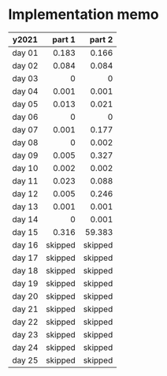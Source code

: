 # Implementation memo

| y2021  |  part 1 |  part 2 |
|--------|--------:|--------:|
| day 01 |   0.183 |   0.166 |
| day 02 |   0.084 |   0.084 |
| day 03 |       0 |       0 |
| day 04 |   0.001 |   0.001 |
| day 05 |   0.013 |   0.021 |
| day 06 |       0 |       0 |
| day 07 |   0.001 |   0.177 |
| day 08 |       0 |   0.002 |
| day 09 |   0.005 |   0.327 |
| day 10 |   0.002 |   0.002 |
| day 11 |   0.023 |   0.088 |
| day 12 |   0.005 |   0.246 |
| day 13 |   0.001 |   0.001 |
| day 14 |       0 |   0.001 |
| day 15 |   0.316 |  59.383 |
| day 16 | skipped | skipped |
| day 17 | skipped | skipped |
| day 18 | skipped | skipped |
| day 19 | skipped | skipped |
| day 20 | skipped | skipped |
| day 21 | skipped | skipped |
| day 22 | skipped | skipped |
| day 23 | skipped | skipped |
| day 24 | skipped | skipped |
| day 25 | skipped | skipped |
